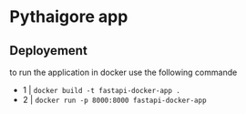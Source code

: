 # Pythaigore app

## Deployement

to run the application in docker use the following commande 
- 1 | `docker build -t fastapi-docker-app .`
- 2 | `docker run -p 8000:8000 fastapi-docker-app`
